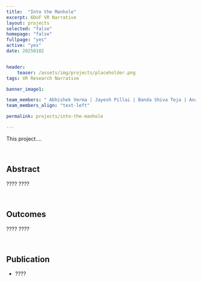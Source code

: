 ```yaml
---
title:  "Into the Manhole"
excerpt: 6DoF VR Narrative
layout: projects   
selected: "false"
homepage: "false"
fullpage: "yes"
active: "yes"
date: 20250102


header:
    teaser: /assets/img/projects/placeholder.png
tags: VR Research Narrative

banner_image1:

team_members: " Abhishek Verma | Jayesh Pillai | Banda Shiva Teja | Ananda Bathena | ...."
team_members_align: "text-left"

permalink: projects/into-the-manhole

---
```


This project....

<br>

## Abstract

????
????

<br>

## Outcomes

????
????

<br>

## Publication
- ????